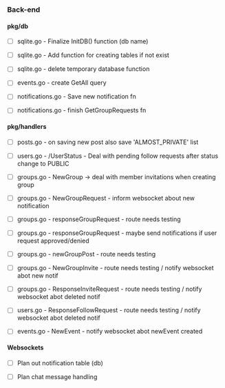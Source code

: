 ### Back-end

#### pkg/db

- [ ] sqlite.go - Finalize InitDB() function (db name)
- [ ] sqlite.go - Add function for creating tables if not exist
- [ ] sqlite.go - delete temporary database function

- [ ] events.go - create GetAll query
- [ ] notifications.go - Save new notification fn
- [ ] notifications.go - finish GetGroupRequests fn

#### pkg/handlers

- [ ] posts.go - on saving new post also save 'ALMOST_PRIVATE' list
- [ ] users.go - /UserStatus - Deal with pending follow requests after status change to PUBLIC
- [ ] groups.go - NewGroup -> deal with member invitations when creating group
- [ ] groups.go - NewGroupRequest - inform websocket about new notification 
- [ ] groups.go - responseGroupRequest - route needs testing
- [ ] groups.go - responseGroupRequest - maybe send notifications if user request approved/denied 
- [ ] groups.go - newGroupPost - route needs testing
- [ ] groups.go - NewGroupInvite - route needs testing / notify websocket abot new notif

- [ ] groups.go - ResponseInviteRequest - route needs testing / notify websocket abot deleted notif
- [ ] users.go - ResponseFollowRequest - route needs testing / notify websocket abot deleted notif

- [ ] events.go - NewEvent - notify websocket abot newEvent created

#### Websockets

- [ ] Plan out notification table (db)
- [ ] Plan chat message handling

